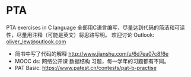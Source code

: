 # PTA
PTA exercises in C language
全部用C语言编写，尽量达到代码的简洁和可读性，尽量用注释（可能是英文）将思路写明。
欢迎讨论 Outlook: oliver_lew@outlook.com

* 简书中写了代码的解释 http://www.jianshu.com/u/6d7ea07c8f6e
* MOOC ds: 网络公开课 数据结构 习题，每一学年的习题都有不同。
* PAT Basic: https://www.patest.cn/contests/pat-b-practise
